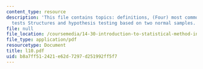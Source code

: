 ```yaml
---
content_type: resource
description: 'This file contains topics: definitions, (Four) most common hypothesis
  tests Structures and hypothesis testing based on two normal samples.'
file: null
file_location: /coursemedia/14-30-introduction-to-statistical-method-in-economics-spring-2006/b8a7ff512421e62d7297d251992ff5f7_l10.pdf
file_type: application/pdf
resourcetype: Document
title: l10.pdf
uid: b8a7ff51-2421-e62d-7297-d251992ff5f7
---
```

